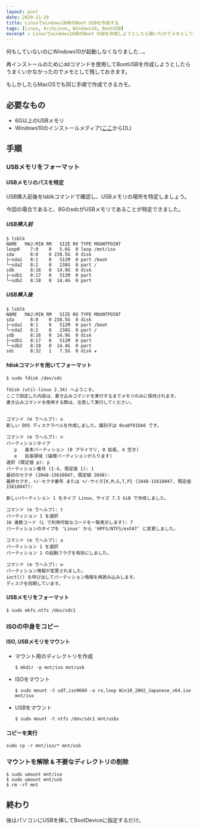 ```yaml
---
layout: post
date: 2020-11-28
title: Linuxでwindows10用のBoot USBを作成する
tags: [Linux, ArchLinux, Windows10, BootUSB]
excerpt : Linuxでwindows10用のBoot USBを作成しようとしたら躓いたのでメモとして残しておく
---
```


何もしていないのにWindows10が起動しなくなりました…。

再インストールのためにddコマンドを使用してBootUSBを作成しようとしたらうまくいかなかったのでメモとして残しておきます。

もしかしたらMacOSでも同じ手順で作成できるカモ。  

## 必要なもの
- 6G以上のUSBメモリ
- Windows10のインストールメディア([ここ](https://www.microsoft.com/ja-jp/software-download/windows10ISO)からDL)

## 手順

### USBメモリをフォーマット
#### USBメモリのパスを特定
USB挿入前後をlsblkコマンドで確認し、USBメモリの場所を特定しましょう。

今回の場合であると、8GのsdcがUSBメモリであることが特定できました。

##### USB挿入前
```
$ lsblk
NAME   MAJ:MIN RM   SIZE RO TYPE MOUNTPOINT
loop0    7:0    0   5.6G  0 loop /mnt/iso
sda      8:0    0 238.5G  0 disk 
├─sda1   8:1    0   512M  0 part /boot
└─sda2   8:2    0   238G  0 part /
sdb      8:16   0  14.9G  0 disk 
├─sdb1   8:17   0   512M  0 part 
└─sdb2   8:18   0  14.4G  0 part
```

##### USB挿入後
```
$ lsblk 
NAME   MAJ:MIN RM   SIZE RO TYPE MOUNTPOINT
sda      8:0    0 238.5G  0 disk 
├─sda1   8:1    0   512M  0 part /boot
└─sda2   8:2    0   238G  0 part /
sdb      8:16   0  14.9G  0 disk 
├─sdb1   8:17   0   512M  0 part 
└─sdb2   8:18   0  14.4G  0 part 
sdc      8:32   1   7.5G  0 disk ★
```

#### fdiskコマンドを用いてフォーマット
```
$ sudo fdisk /dev/sdc

fdisk (util-linux 2.34) へようこそ。
ここで設定した内容は、書き込みコマンドを実行するまでメモリのみに保持されます。
書き込みコマンドを使用する際は、注意して実行してください。


コマンド (m でヘルプ): o
新しい DOS ディスクラベルを作成しました。識別子は 0xa0f01bb6 です。

コマンド (m でヘルプ): n
パーティションタイプ
   p   基本パーティション (0 プライマリ, 0 拡張, 4 空き)
   e   拡張領域 (論理パーティションが入ります)
選択 (既定値 p): p
パーティション番号 (1-4, 既定値 1): 1
最初のセクタ (2048-15618047, 既定値 2048): 
最終セクタ, +/-セクタ番号 または +/-サイズ{K,M,G,T,P} (2048-15618047, 既定値 15618047): 

新しいパーティション 1 をタイプ Linux、サイズ 7.5 GiB で作成しました。

コマンド (m でヘルプ): t
パーティション 1 を選択
16 進数コード (L で利用可能なコードを一覧表示します): 7
パーティションのタイプを 'Linux' から 'HPFS/NTFS/exFAT' に変更しました。

コマンド (m でヘルプ): a
パーティション 1 を選択
パーティション 1 の起動フラグを有効にしました。

コマンド (m でヘルプ): w
パーティション情報が変更されました。
ioctl() を呼び出してパーティション情報を再読み込みします。
ディスクを同期しています。
```

#### USBメモリをフォーマット
```
$ sudo mkfs.ntfs /dev/sdc1
```

### ISOの中身をコピー
#### ISO, USBメモリをマウント
- マウント用のディレクトリを作成
  ```
  $ mkdir -p mnt/iso mnt/usb
  ```

- ISOをマウント
  ```
  $ sudo mount -t udf,iso9660 -o ro,loop Win10_20H2_Japanese_x64.iso mnt/iso
  ```

- USBをマウント
  ```
  $ sudo mount -t ntfs /dev/sdc1 mnt/usbs
  ```

#### コピーを実行
```
sudo cp -r mnt/iso/* mnt/usb
```

### マウントを解除 & 不要なディレクトリの削除
```
$ sudo umount mnt/iso
$ sudo umount mnt/usb
$ rm -rf mnt
```

## 終わり
後はパソコンにUSBを挿してBootDeviceに指定するだけ。
